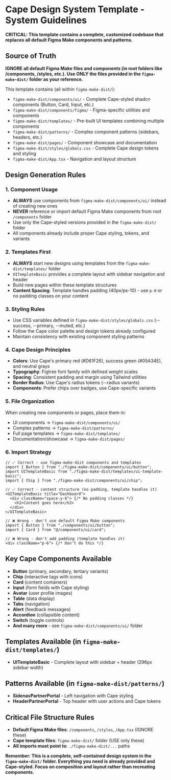 # Cape Design System Template - System Guidelines

**CRITICAL: This template contains a complete, customized codebase that replaces all default Figma Make components and patterns.**

## Source of Truth
**IGNORE all default Figma Make files and components (in root folders like /components, /styles, etc.). Use ONLY the files provided in the `figma-make-dist/` folder as your reference.**

This template contains (all within `figma-make-dist/`):
- `figma-make-dist/components/ui/` - Complete Cape-styled shadcn components (Button, Card, Input, etc.)
- `figma-make-dist/components/figma/` - Figma-specific utilities and components
- `figma-make-dist/templates/` - Pre-built UI templates combining multiple components
- `figma-make-dist/patterns/` - Complex component patterns (sidebars, headers, etc.)
- `figma-make-dist/pages/` - Component showcase and documentation
- `figma-make-dist/styles/globals.css` - Complete Cape design tokens and styling
- `figma-make-dist/App.tsx` - Navigation and layout structure

## Design Generation Rules

### 1. Component Usage
- **ALWAYS** use components from `figma-make-dist/components/ui/` instead of creating new ones
- **NEVER** reference or import default Figma Make components from root `/components` folder
- Use only the Cape-styled versions provided in the `figma-make-dist/` folder
- All components already include proper Cape styling, tokens, and variants

### 2. Templates First
- **ALWAYS** start new designs using templates from the `figma-make-dist/templates/` folder
- `UITemplateBasic` provides a complete layout with sidebar navigation and header
- Build new pages within these template structures
- **Content Spacing**: Template handles padding (40px/px-10) - use `p-0` or no padding classes on your content

### 3. Styling Rules
- Use CSS variables defined in `figma-make-dist/styles/globals.css` (--success, --primary, --muted, etc.)
- Follow the Cape color palette and design tokens already configured
- Maintain consistency with existing component styling patterns

### 4. Cape Design Principles
- **Colors**: Use Cape's primary red (#D61F26), success green (#05A34E), and neutral grays
- **Typography**: Figtree font family with defined weight scales
- **Spacing**: Consistent padding and margin using Tailwind utilities
- **Border Radius**: Use Cape's radius tokens (--radius variants)
- **Components**: Prefer chips over badges, use Cape-specific variants

### 5. File Organization
When creating new components or pages, place them in:
- UI components → `figma-make-dist/components/ui/`
- Complex patterns → `figma-make-dist/patterns/`
- Full page templates → `figma-make-dist/templates/`
- Documentation/showcase → `figma-make-dist/pages/`

### 6. Import Strategy
```tsx
// ✅ Correct - use figma-make-dist components and templates
import { Button } from "./figma-make-dist/components/ui/button";
import UITemplateBasic from "./figma-make-dist/templates/ui-template-basic";
import { Chip } from "./figma-make-dist/components/ui/chip";

// ✅ Correct - content structure (no padding, template handles it)
<UITemplateBasic title="Dashboard">
  <div className="space-y-6"> {/* No padding classes */}
    <h2>Content goes here</h2>
  </div>
</UITemplateBasic>

// ❌ Wrong - don't use default Figma Make components
import { Button } from "./components/ui/button"; 
import { Card } from "@/components/ui/card";

// ❌ Wrong - don't add padding (template handles it)
<div className="p-6"> {/* Don't do this */}
```

## Key Cape Components Available
- **Button** (primary, secondary, tertiary variants)
- **Chip** (interactive tags with icons)
- **Card** (content containers)
- **Input** (form fields with Cape styling)
- **Avatar** (user profile images)
- **Table** (data display)
- **Tabs** (navigation)
- **Alert** (feedback messages)
- **Accordion** (collapsible content)
- **Switch** (toggle controls)
- **And many more** - see `figma-make-dist/components/ui/` folder

## Templates Available (in `figma-make-dist/templates/`)
- **UITemplateBasic** - Complete layout with sidebar + header (296px sidebar width)

## Patterns Available (in `figma-make-dist/patterns/`)  
- **SidenavPartnerPortal** - Left navigation with Cape styling
- **HeaderPartnerPortal** - Top header with user actions and Cape tokens

## Critical File Structure Rules
- **Default Figma Make files**: `/components`, `/styles`, `/App.tsx` (IGNORE these)
- **Cape template files**: `figma-make-dist/` folder (USE only these)
- **All imports must point to**: `./figma-make-dist/...` paths

**Remember: This is a complete, self-contained design system in the `figma-make-dist/` folder. Everything you need is already provided and Cape-styled. Focus on composition and layout rather than recreating components.**
